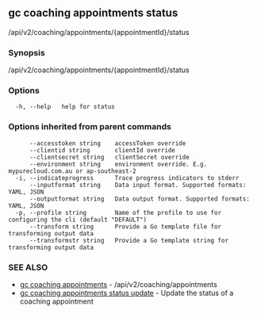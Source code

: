 ## gc coaching appointments status

/api/v2/coaching/appointments/{appointmentId}/status

### Synopsis

/api/v2/coaching/appointments/{appointmentId}/status

### Options

```
  -h, --help   help for status
```

### Options inherited from parent commands

```
      --accesstoken string    accessToken override
      --clientid string       clientId override
      --clientsecret string   clientSecret override
      --environment string    environment override. E.g. mypurecloud.com.au or ap-southeast-2
  -i, --indicateprogress      Trace progress indicators to stderr
      --inputformat string    Data input format. Supported formats: YAML, JSON
      --outputformat string   Data output format. Supported formats: YAML, JSON
  -p, --profile string        Name of the profile to use for configuring the cli (default "DEFAULT")
      --transform string      Provide a Go template file for transforming output data
      --transformstr string   Provide a Go template string for transforming output data
```

### SEE ALSO

* [gc coaching appointments](gc_coaching_appointments.html)	 - /api/v2/coaching/appointments
* [gc coaching appointments status update](gc_coaching_appointments_status_update.html)	 - Update the status of a coaching appointment


